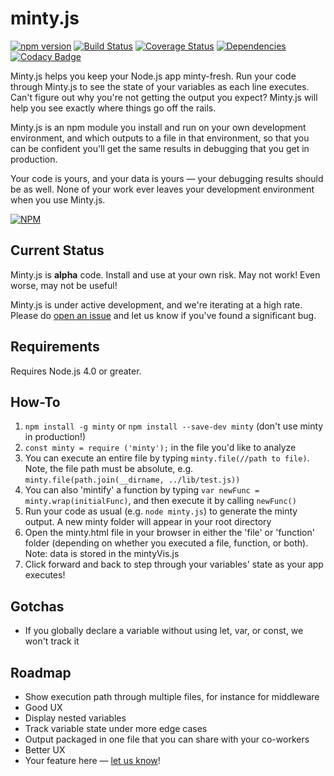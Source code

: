 # minty.js

[![npm version](https://badge.fury.io/js/minty.svg)](https://badge.fury.io/js/minty) [![Build Status](https://travis-ci.org/lumpy-turnips/minty.svg?branch=master)](https://travis-ci.org/lumpy-turnips/minty) [![Coverage Status](https://coveralls.io/repos/github/lumpy-turnips/minty/badge.svg?branch=master)](https://coveralls.io/github/lumpy-turnips/minty?branch=master) [![Dependencies](https://david-dm.org/lumpy-turnips/minty.svg?minty=minty)](https://david-dm.org/lumpy-turnips/minty#info=dependencies&view=list) [![Codacy Badge](https://api.codacy.com/project/badge/grade/b3826ca9b78f4cdbb151bef5d66e5136)](https://www.codacy.com/app/wade_2/minty)

Minty.js helps you keep your Node.js app minty-fresh. Run your code through
Minty.js to see the state of your variables as each line executes. Can't
figure out why you're not getting the output you expect? Minty.js will help you
see exactly where things go off the rails.

Minty.js is an npm module you install and run on your own development
environment, and which outputs to a file in that environment, so that you can be
confident you'll get the same results in debugging that you get in production.

Your code is yours, and your data is yours &mdash; your debugging results should
be as well. None of your work ever leaves your development environment when
you use Minty.js.

[![NPM](https://nodei.co/npm/minty.png)](https://nodei.co/npm/minty/)

## Current Status


Minty.js is __alpha__ code. Install and use at your own risk. May not work!
Even worse, may not be useful!

Minty.js is under active development, and we're iterating at a high rate.
Please do [open an issue](https://github.com/lumpy-turnips/minty/issues/new)
and let us know if you've found a significant bug.

## Requirements

Requires Node.js 4.0 or greater.

## How-To

1. `npm install -g minty` or `npm install --save-dev minty` (don't use minty in production!)
1. `const minty = require ('minty');` in the file you'd like to analyze
1. You can execute an entire file by typing `minty.file(//path to file)`. Note, the file path must be absolute, e.g. `minty.file(path.join(__dirname, ../lib/test.js))`
1. You can also 'mintify' a function by typing `var newFunc = minty.wrap(initialFunc)`, and then execute it by calling `newFunc()`
1. Run your code as usual (e.g. `node minty.js`) to generate the minty output. A new minty folder will appear in your root directory
1. Open the minty.html file in your browser in either the 'file' or 'function' folder (depending on whether you executed a file, function, or both). Note: data is stored in the mintyVis.js
1. Click forward and back to step through your variables' state as your app executes!

## Gotchas

* If you globally declare a variable without using let, var, or const, we won't track it

## Roadmap

* Show execution path through multiple files, for instance for middleware
* Good UX
* Display nested variables
* Track variable state under more edge cases
* Output packaged in one file that you can share with your co-workers
* Better UX
* Your feature here &mdash; [let us know](https://github.com/lumpy-turnips/minty/issues/new)!
